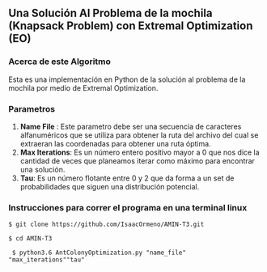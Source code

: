 ## Una Solución Al Problema de la mochila (Knapsack Problem) con Extremal Optimization (EO)



### Acerca de este Algoritmo

Esta es una implementación en Python de la solución al problema de la mochila por medio de Extremal Optimization.


### Parametros    

1. __Name File__ : Este parametro debe ser una secuencia de caracteres alfanuméricos que se utiliza para obtener la ruta del archivo del cual se extraeran las coordenadas para obtener una ruta óptima.
2. __Max Iterations__: Es un número entero positivo mayor a 0 que nos dice la cantidad de veces que planeamos iterar como máximo para encontrar una solución.
5. __Tau__: Es un número flotante entre 0 y 2 que da forma a un set de probabilidades que siguen una distribución potencial.

### Instrucciones para correr el programa en una terminal linux

~~~
$ git clone https://github.com/IsaacOrmeno/AMIN-T3.git 
~~~

~~~
$ cd AMIN-T3
~~~
~~~
 $ python3.6 AntColonyOptimization.py "name_file" "max_iterations""tau" 
~~~
